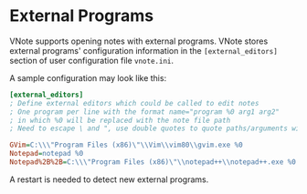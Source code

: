 # External Programs
VNote supports opening notes with external programs. VNote stores external programs' configuration information in the `[external_editors]` section of user configuration file `vnote.ini`.

A sample configuration may look like this:

```ini
[external_editors]
; Define external editors which could be called to edit notes
; One program per line with the format name="program %0 arg1 arg2"
; in which %0 will be replaced with the note file path
; Need to escape \ and ", use double quotes to quote paths/arguments with spaces

GVim=C:\\\"Program Files (x86)\"\\Vim\\vim80\\gvim.exe %0
Notepad=notepad %0
Notepad%2B%2B=C:\\\"Program Files (x86)\"\\notepad++\\notepad++.exe %0
```

A restart is needed to detect new external programs.
